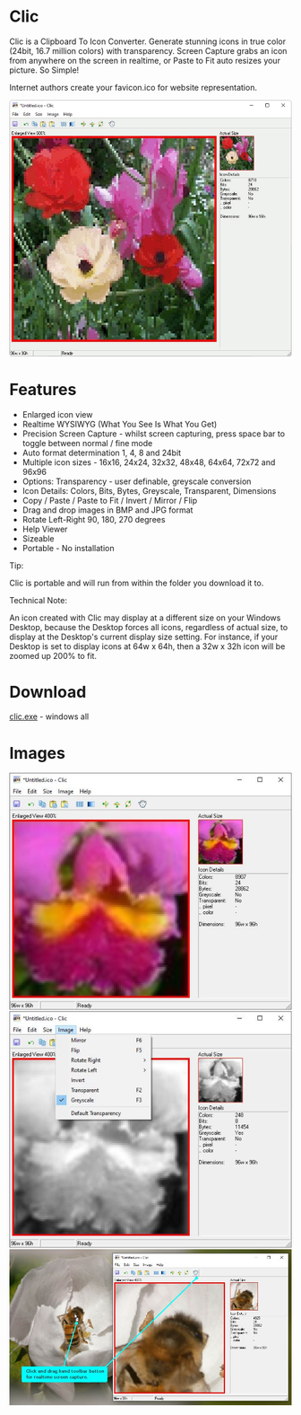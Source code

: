 # Clic
Clic is a Clipboard To Icon Converter.  Generate stunning icons in true color (24bit, 16.7 million colors) with transparency.  Screen Capture grabs an icon from anywhere on the screen in realtime, or Paste to Fit auto resizes your picture.  So Simple!

Internet authors create your favicon.ico for website representation.

<img src="images/clic-animated.gif">

# Features
* Enlarged icon view
* Realtime WYSIWYG (What You See Is What You Get)
* Precision Screen Capture - whilst screen capturing, press space bar to toggle between normal / fine mode
* Auto format determination 1, 4, 8 and 24bit
* Multiple icon sizes - 16x16, 24x24, 32x32, 48x48, 64x64, 72x72 and 96x96
* Options: Transparency - user definable, greyscale conversion
* Icon Details: Colors, Bits, Bytes, Greyscale, Transparent, Dimensions
* Copy / Paste / Paste to Fit / Invert / Mirror / Flip
* Drag and drop images in BMP and JPG format
* Rotate Left-Right 90, 180, 270 degrees
* Help Viewer
* Sizeable
* Portable - No installation

Tip:

Clic is portable and will run from within the folder you download it to.

Technical Note:

An icon created with Clic may display at a different size on your Windows Desktop, because the Desktop forces all icons, regardless of actual size, to display at the Desktop's current display size setting.  For instance, if your Desktop is set to display icons at 64w x 64h, then a 32w x 32h icon will be zoomed up 200% to fit.

# Download
<a href="src/clic.exe">clic.exe</a> - windows all

# Images
<img src="images/clic-screenshot.jpg">

<img src="images/clic-screenshot2.jpg">

<img src="images/clic-screenshot3.jpg">
